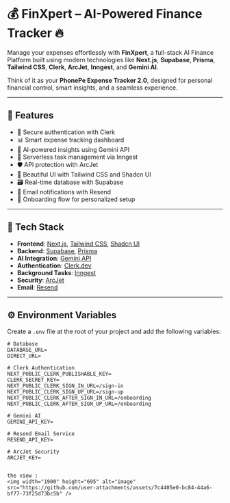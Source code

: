 # 💰 FinXpert – AI-Powered Finance Tracker 🔥

Manage your expenses effortlessly with **FinXpert**, a full-stack AI Finance Platform built using modern technologies like **Next.js**, **Supabase**, **Prisma**, **Tailwind CSS**, **Clerk**, **ArcJet**, **Inngest**, and **Gemini AI**. 

Think of it as your **PhonePe Expense Tracker 2.0**, designed for personal financial control, smart insights, and a seamless experience.

---

## 🚀 Features

- 🔐 Secure authentication with Clerk
- 📊 Smart expense tracking dashboard
- 🤖 AI-powered insights using Gemini API
- 🧠 Serverless task management via Inngest
- 🛡️ API protection with ArcJet
- 💅 Beautiful UI with Tailwind CSS and Shadcn UI
- 🗃️ Real-time database with Supabase
- 📧 Email notifications with Resend
- 🧭 Onboarding flow for personalized setup

---

## 🧪 Tech Stack

- **Frontend**: [Next.js](https://nextjs.org/), [Tailwind CSS](https://tailwindcss.com/), [Shadcn UI](https://ui.shadcn.com/)
- **Backend**: [Supabase](https://supabase.io/), [Prisma](https://www.prisma.io/)
- **AI Integration**: [Gemini API](https://ai.google.dev/)
- **Authentication**: [Clerk.dev](https://clerk.dev/)
- **Background Tasks**: [Inngest](https://www.inngest.com/)
- **Security**: [ArcJet](https://arcjet.com/)
- **Email**: [Resend](https://resend.com/)

---

## ⚙️ Environment Variables

Create a `.env` file at the root of your project and add the following variables:

```env
# Database
DATABASE_URL=
DIRECT_URL=

# Clerk Authentication
NEXT_PUBLIC_CLERK_PUBLISHABLE_KEY=
CLERK_SECRET_KEY=
NEXT_PUBLIC_CLERK_SIGN_IN_URL=/sign-in
NEXT_PUBLIC_CLERK_SIGN_UP_URL=/sign-up
NEXT_PUBLIC_CLERK_AFTER_SIGN_IN_URL=/onboarding
NEXT_PUBLIC_CLERK_AFTER_SIGN_UP_URL=/onboarding

# Gemini AI
GEMINI_API_KEY=

# Resend Email Service
RESEND_API_KEY=

# ArcJet Security
ARCJET_KEY=


the view :
<img width="1900" height="695" alt="image" src="https://github.com/user-attachments/assets/7c4405e0-bc84-44a6-bf77-73f25d73bc5b" />

